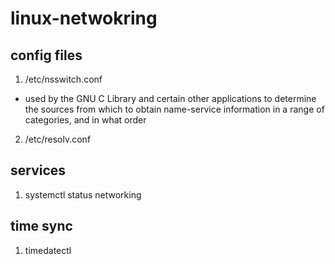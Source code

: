 # linux-netwokring

## config files

1. /etc/nsswitch.conf
* used by the GNU C Library and certain other applications to determine the sources from which to obtain name-service information in a range of categories, and in what order

2. /etc/resolv.conf

## services

1. systemctl status networking

## time sync

1. timedatectl